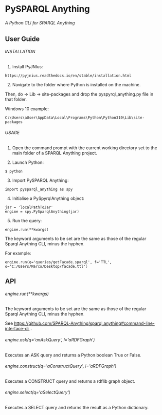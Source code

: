 # PySPARQL Anything
###### A Python CLI for SPARQL Anything

## User Guide

###### INSTALLATION

1) Install PyJNIus:
```
https://pyjnius.readthedocs.io/en/stable/installation.html
```

2) Navigate to the folder where Python is installed on the machine. 

Then, do -> Lib -> site-packages and drop the pyspyrql_anything.py file in that folder.

Windows 10 example:
```
C:\Users\aUser\AppData\Local\Programs\Python\Python310\Lib\site-packages
```

###### USAGE

1) Open the command prompt with the current working directory set to the main folder of a SPARQL Anything project.

2) Launch Python: 
```
$ python 
```
   
3) Import PySPARQL Anything: 
```
import pysparql_anything as spy
```

4) Initialise a PySpyrqlAnything object:
``` 
jar = 'localPathToJar'
engine = spy.PySparqlAnything(jar)
```

5) Run the query:
```
engine.run(**kwargs)
```
The keyword arguments to be set are the same as those of the regular Sparql Anything CLI, minus the hyphen. 

For example:
```
engine.run(q='queries/getFacade.sparql', f='TTL', o='C:/Users/Marco/Desktop/facade.ttl')
```

## API

###### engine.run(**kwargs)

The keyword arguments to be set are the same as those of the regular Sparql Anything CLI, minus the hyphen.

See https://github.com/SPARQL-Anything/sparql.anything#command-line-interface-cli .

###### engine.ask(q='anAskQuery', l='aRDFGraph')

Executes an ASK query and returns a Python boolean True or False.

###### engine.construct(q='aConstructQuery', l='aRDFGraph')

Executes a CONSTRUCT query and returns a rdflib graph object.

###### engine.select(q='aSelectQuery')

Executes a SELECT query and returns the result as a Python dictionary. 